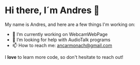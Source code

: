 # Hi there, I´m Andres 👋

<!--# Hello World!-->

My name is Andres, and here are a few things I'm working on:

- 🔭 I’m currently working on WebcamWebPage
- 🤔 I’m looking for help with AudioTalk programs
- 📫 How to reach me: ancarmonach@gmail.com
<!--- Web Page creator
- Java programs
- New coding-->
I **love** to learn more code, so don't hesitate to reach out!

<!--
**Andycarmo/Andycarmo** is a ✨ _special_ ✨ repository because its `README.md` (this file) appears on your GitHub profile.

Here are some ideas to get you started:

- 🔭 I’m currently working on ...
- 🌱 I’m currently learning ...
- 👯 I’m looking to collaborate on ...
- 🤔 I’m looking for help with ...
- 💬 Ask me about ...
- 📫 How to reach me: ...
- 😄 Pronouns: ...
- ⚡ Fun fact: ...
-->
